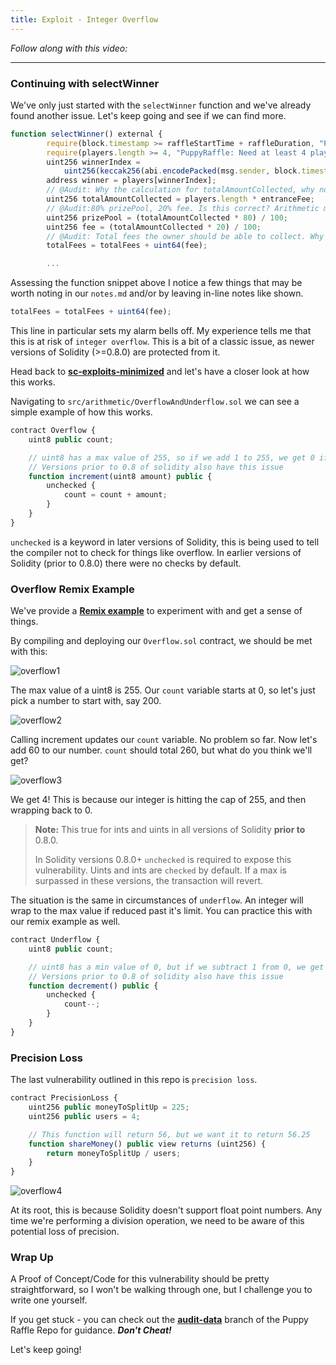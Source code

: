 ```yaml
---
title: Exploit - Integer Overflow
---
```


_Follow along with this video:_

---

### Continuing with selectWinner

We've only just started with the `selectWinner` function and we've already found another issue. Let's keep going and see if we can find more.

```js
function selectWinner() external {
        require(block.timestamp >= raffleStartTime + raffleDuration, "PuppyRaffle: Raffle not over");
        require(players.length >= 4, "PuppyRaffle: Need at least 4 players");
        uint256 winnerIndex =
            uint256(keccak256(abi.encodePacked(msg.sender, block.timestamp, block.difficulty))) % players.length;
        address winner = players[winnerIndex];
        // @Audit: Why the calculation for totalAmountCollected, why not address(this).balance?
        uint256 totalAmountCollected = players.length * entranceFee;
        // @Audit:80% prizePool, 20% fee. Is this correct? Arithmetic may lead to precision loss
        uint256 prizePool = (totalAmountCollected * 80) / 100;
        uint256 fee = (totalAmountCollected * 20) / 100;
        // @Audit: Total fees the owner should be able to collect. Why the casting? Overflow.
        totalFees = totalFees + uint64(fee);

        ...
```

Assessing the function snippet above I notice a few things that may be worth noting in our `notes.md` and/or by leaving in-line notes like shown.

```js
totalFees = totalFees + uint64(fee);
```

This line in particular sets my alarm bells off. My experience tells me that this is at risk of `integer overflow`. This is a bit of a classic issue, as newer versions of Solidity (>=0.8.0) are protected from it.

Head back to [**sc-exploits-minimized**](https://github.com/Cyfrin/sc-exploits-minimized) and let's have a closer look at how this works.

Navigating to `src/arithmetic/OverflowAndUnderflow.sol` we can see a simple example of how this works.

```js
contract Overflow {
    uint8 public count;

    // uint8 has a max value of 255, so if we add 1 to 255, we get 0 if it's unchecked!
    // Versions prior to 0.8 of solidity also have this issue
    function increment(uint8 amount) public {
        unchecked {
            count = count + amount;
        }
    }
}
```

`unchecked` is a keyword in later versions of Solidity, this is being used to tell the compiler not to check for things like overflow. In earlier versions of Solidity (prior to 0.8.0) there were no checks by default.

### Overflow Remix Example

We've provide a [**Remix example**](https://remix.ethereum.org/#url=https://github.com/Cyfrin/sc-exploits-minimized/blob/main/src/arithmetic/OverflowAndUnderflow.sol&lang=en&optimize=false&runs=200&evmVersion=null&version=soljson-v0.8.20+commit.a1b79de6.js) to experiment with and get a sense of things.

By compiling and deploying our `Overflow.sol` contract, we should be met with this:

![overflow1](/security-section-4/29-exploit-integer-overflow/overflow1.png)

The max value of a uint8 is 255. Our `count` variable starts at 0, so let's just pick a number to start with, say 200.

![overflow2](/security-section-4/29-exploit-integer-overflow/overflow2.png)

Calling increment updates our `count` variable. No problem so far. Now let's add 60 to our number. `count` should total 260, but what do you think we'll get?

![overflow3](/security-section-4/29-exploit-integer-overflow/overflow3.png)

We get 4! This is because our integer is hitting the cap of 255, and then wrapping back to 0.

> **Note:** This true for ints and uints in all versions of Solidity **prior to** 0.8.0.
>
> In Solidity versions 0.8.0+ `unchecked` is required to expose this vulnerability. Uints and ints are `checked` by default. If a max is surpassed in these versions, the transaction will revert.

The situation is the same in circumstances of `underflow`. An integer will wrap to the max value if reduced past it's limit. You can practice this with our remix example as well.

```js
contract Underflow {
    uint8 public count;

    // uint8 has a min value of 0, but if we subtract 1 from 0, we get 255 if it's unchecked!
    // Versions prior to 0.8 of solidity also have this issue
    function decrement() public {
        unchecked {
            count--;
        }
    }
}
```

### Precision Loss

The last vulnerability outlined in this repo is `precision loss`.

```js
contract PrecisionLoss {
    uint256 public moneyToSplitUp = 225;
    uint256 public users = 4;

    // This function will return 56, but we want it to return 56.25
    function shareMoney() public view returns (uint256) {
        return moneyToSplitUp / users;
    }
}
```

![overflow4](/security-section-4/29-exploit-integer-overflow/overflow4.png)

At its root, this is because Solidity doesn't support float point numbers. Any time we're performing a division operation, we need to be aware of this potential loss of precision.

### Wrap Up

A Proof of Concept/Code for this vulnerability should be pretty straightforward, so I won't be walking through one, but I challenge you to write one yourself.

If you get stuck - you can check out the [**audit-data**](https://github.com/Cyfrin/4-puppy-raffle-audit/tree/audit-data) branch of the Puppy Raffle Repo for guidance. **_Don't Cheat!_**

Let's keep going!
